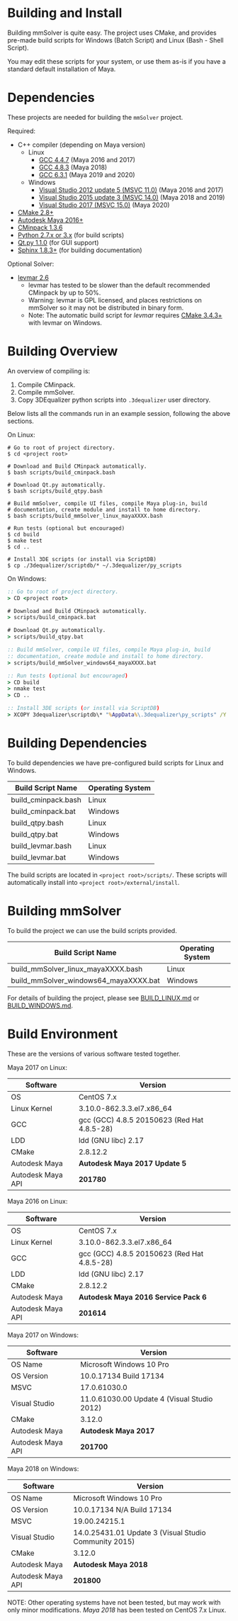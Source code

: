 # Building and Install

Building mmSolver is quite easy. The project uses CMake, and provides 
pre-made build scripts for Windows (Batch Script) and Linux (Bash - 
Shell Script).

You may edit these scripts for your system, or use them as-is if you 
have a standard default installation of Maya.

# Dependencies

These projects are needed for building the ``mmSolver`` project.

Required:
- C++ compiler (depending on Maya version)
  - Linux
    - [GCC 4.4.7](https://gcc.gnu.org/) (Maya 2016 and 2017)
    - [GCC 4.8.3](https://gcc.gnu.org/) (Maya 2018)
    - [GCC 6.3.1](https://gcc.gnu.org/) (Maya 2019 and 2020)
  - Windows
    - [Visual Studio 2012 update 5 (MSVC 11.0)](https://visualstudio.microsoft.com/downloads/) (Maya 2016 and 2017)
    - [Visual Studio 2015 update 3 (MSVC 14.0)](https://visualstudio.microsoft.com/downloads/) (Maya 2018 and 2019)
    - [Visual Studio 2017 (MSVC 15.0)](https://visualstudio.microsoft.com/downloads/) (Maya 2020)
- [CMake 2.8+](https://cmake.org/)
- [Autodesk Maya 2016+](https://www.autodesk.com.au/products/maya/overview)
- [CMinpack 1.3.6](https://github.com/devernay/cminpack/releases/tag/v1.3.6)
- [Python 2.7.x or 3.x](https://www.python.org/) (for build scripts)
- [Qt.py 1.1.0](https://github.com/mottosso/Qt.py/releases/tag/1.1.0) (for GUI support)
- [Sphinx 1.8.3+](http://www.sphinx-doc.org/en/master/index.html) (for building documentation)

Optional Solver:
- [levmar 2.6](http://users.ics.forth.gr/~lourakis/levmar/)
  - levmar has tested to be slower than the default recommended
    CMinpack by up to 50%.
  - Warning: levmar is GPL licensed, and places restrictions on 
    mmSolver so it may not be distributed in binary form.  
  - Note: The automatic build script for _levmar_ requires 
    [CMake 3.4.3+](https://cmake.org/) with levmar on Windows.

# Building Overview

An overview of compiling is:

1. Compile CMinpack.
2. Compile mmSolver.
3. Copy 3DEqualizer python scripts into `.3dequalizer` user directory.

Below lists all the commands run in an example session, following the
above sections.

On Linux:
```commandline
# Go to root of project directory.
$ cd <project root>

# Download and Build CMinpack automatically.
$ bash scripts/build_cminpack.bash

# Download Qt.py automatically.
$ bash scripts/build_qtpy.bash

# Build mmSolver, compile UI files, compile Maya plug-in, build
# documentation, create module and install to home directory.
$ bash scripts/build_mmSolver_linux_mayaXXXX.bash

# Run tests (optional but encouraged)
$ cd build
$ make test
$ cd ..

# Install 3DE scripts (or install via ScriptDB)
$ cp ./3dequalizer/scriptdb/* ~/.3dequalizer/py_scripts
```

On Windows:
```cmd
:: Go to root of project directory.
> CD <project root>

# Download and Build CMinpack automatically.
> scripts/build_cminpack.bat

# Download Qt.py automatically.
> scripts/build_qtpy.bat

:: Build mmSolver, compile UI files, compile Maya plug-in, build
:: documentation, create module and install to home directory.
> scripts/build_mmSolver_windows64_mayaXXXX.bat

:: Run tests (optional but encouraged)
> CD build
> nmake test
> CD ..

:: Install 3DE scripts (or install via ScriptDB)
> XCOPY 3dequalizer\scriptdb\* "%AppData%\.3dequalizer\py_scripts" /Y
```

# Building Dependencies

To build dependencies we have pre-configured build scripts for Linux
and Windows.
  
| Build Script Name   | Operating System |
| ------------        | -----------      |
| build_cminpack.bash | Linux            |
| build_cminpack.bat  | Windows          |
| build_qtpy.bash     | Linux            |
| build_qtpy.bat      | Windows          |
| build_levmar.bash   | Linux            |
| build_levmar.bat    | Windows          |

The build scripts are located in `<project root>/scripts/`.
These scripts will automatically install into `<project root>/external/install`.

# Building mmSolver

To build the project we can use the build scripts provided.
  
| Build Script Name                     | Operating System |
| ------------                          | -----------      |
| build_mmSolver_linux_mayaXXXX.bash    | Linux            |
| build_mmSolver_windows64_mayaXXXX.bat | Windows          |

For details of building the project, please see
[BUILD_LINUX.md](https://github.com/david-cattermole/mayaMatchMoveSolver/blob/master/BUILD_LINUX.md)
or
[BUILD_WINDOWS.md](https://github.com/david-cattermole/mayaMatchMoveSolver/blob/master/BUILD_WINDOWS.md).

# Build Environment

These are the versions of various software tested together.

Maya 2017 on Linux:

| Software          | Version                                     |
| ------------      | -----------                                 |
| OS                | CentOS 7.x                                  |
| Linux Kernel      | 3.10.0-862.3.3.el7.x86_64                   |
| GCC               | gcc (GCC) 4.8.5 20150623 (Red Hat 4.8.5-28) |
| LDD               | ldd (GNU libc) 2.17                         |
| CMake             | 2.8.12.2                                    |
| Autodesk Maya     | **Autodesk Maya 2017 Update 5**             |
| Autodesk Maya API | **201780**                                  |

Maya 2016 on Linux:

| Software          | Version                                     |
| ------------      | -----------                                 |
| OS                | CentOS 7.x                                  |
| Linux Kernel      | 3.10.0-862.3.3.el7.x86_64                   |
| GCC               | gcc (GCC) 4.8.5 20150623 (Red Hat 4.8.5-28) |
| LDD               | ldd (GNU libc) 2.17                         |
| CMake             | 2.8.12.2                                    |
| Autodesk Maya     | **Autodesk Maya 2016 Service Pack 6**       |
| Autodesk Maya API | **201614**                                  |

Maya 2017 on Windows:

| Software          | Version                                     |
| ------------      | -----------                                 |
| OS Name           | Microsoft Windows 10 Pro                    |
| OS Version        | 10.0.17134 Build 17134                      |
| MSVC              | 17.0.61030.0                                |
| Visual Studio     | 11.0.61030.00 Update 4 (Visual Studio 2012) |
| CMake             | 3.12.0                                      |
| Autodesk Maya     | **Autodesk Maya 2017**                      |
| Autodesk Maya API | **201700**                                  |

Maya 2018 on Windows:

| Software          | Version                                               |
| ------------      | -----------                                           |
| OS Name           | Microsoft Windows 10 Pro                              |
| OS Version        | 10.0.17134 N/A Build 17134                            |
| MSVC              | 19.00.24215.1                                         |
| Visual Studio     | 14.0.25431.01 Update 3 (Visual Studio Community 2015) |
| CMake             | 3.12.0                                                |
| Autodesk Maya     | **Autodesk Maya 2018**                                |
| Autodesk Maya API | **201800**                                            |

NOTE: Other operating systems have not been tested, but may work with
only minor modifications. *Maya 2018* has been tested on CentOS 7.x
Linux.
